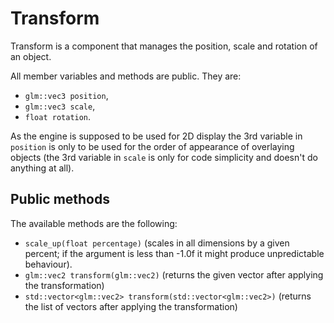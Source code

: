 # Transform

Transform is a component that manages the position, scale and rotation of an object.

All member variables and methods are public. They are:
- `glm::vec3 position`,
- `glm::vec3 scale`,
- `float rotation`.

As the engine is supposed to be used for 2D display the 3rd variable in `position` is only to be used for the order of appearance of overlaying objects (the 3rd variable in `scale` is only for code simplicity and doesn't do anything at all).

## Public methods

The available methods are the following:
- `scale_up(float percentage)` (scales in all dimensions by a given percent; if the argument is less than -1.0f it might produce unpredictable behaviour).
- `glm::vec2 transform(glm::vec2)` (returns the given vector after applying the transformation)
- `std::vector<glm::vec2> transform(std::vector<glm::vec2>)` (returns the list of vectors after applying the transformation)
